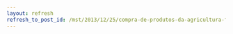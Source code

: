 ```yaml
---
layout: refresh
refresh_to_post_id: /mst/2013/12/25/compra-de-produtos-da-agricultura-familiar-a-merenda-movimenta-r-360-mi
---
```

